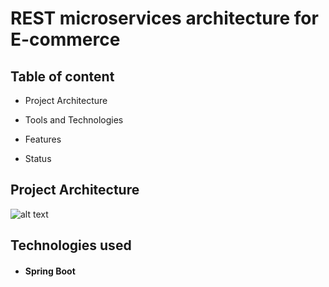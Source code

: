 # REST microservices architecture for E-commerce
## Table of content
- Project Architecture

- Tools and Technologies 

- Features 

- Status 

## Project Architecture
![alt text](https://user-images.githubusercontent.com/50141193/58799788-845b1c00-8606-11e9-924b-1b4c03a9091c.png)

## Technologies used
- #### Spring Boot
